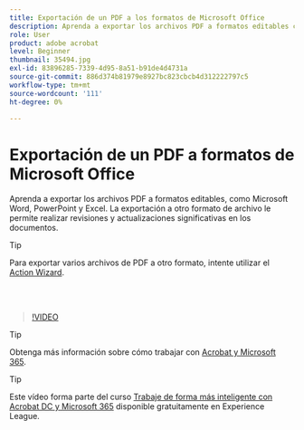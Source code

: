 ```yaml
---
title: Exportación de un PDF a los formatos de Microsoft Office
description: Aprenda a exportar los archivos PDF a formatos editables como Microsoft Word, Excel o PowerPoint
role: User
product: adobe acrobat
level: Beginner
thumbnail: 35494.jpg
exl-id: 83896285-7339-4d95-8a51-b91de4d4731a
source-git-commit: 886d374b81979e8927bc823cbcb4d312222797c5
workflow-type: tm+mt
source-wordcount: '111'
ht-degree: 0%

---
```


# Exportación de un PDF a formatos de Microsoft Office

Aprenda a exportar los archivos PDF a formatos editables, como Microsoft Word, PowerPoint y Excel. La exportación a otro formato de archivo le permite realizar revisiones y actualizaciones significativas en los documentos.

>[!TIP]
>
>Para exportar varios archivos de PDF a otro formato, intente utilizar el [Action Wizard](../advanced-tasks/action.md).

<br> 

>[!VIDEO](https://video.tv.adobe.com/v/35494?hidetitle=true)

>[!TIP]
>
>Obtenga más información sobre cómo trabajar con [Acrobat y Microsoft 365](../integrate/integrate-overview.md).

>[!TIP]
>
>Este vídeo forma parte del curso [Trabaje de forma más inteligente con Acrobat DC y Microsoft 365](https://experienceleague.adobe.com/?recommended=Acrobat-U-1-2021.microsoft365) disponible gratuitamente en Experience League.
